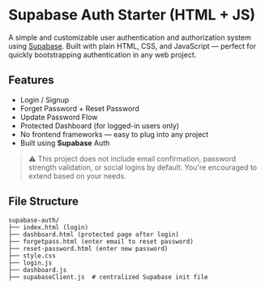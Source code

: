 # Supabase Auth Starter (HTML + JS)
A simple and customizable user authentication and authorization system using [Supabase](https://supabase.com/).
Built with plain HTML, CSS, and JavaScript — perfect for quickly bootstrapping authentication in any web project.

## Features
- Login / Signup
- Forget Password + Reset Password
- Update Password Flow
- Protected Dashboard (for logged-in users only)
- No frontend frameworks — easy to plug into any project
- Built using **Supabase** Auth

> ⚠️ This project does not include email confirmation, password strength validation, or social logins by default. You're encouraged to extend based on your needs.
>

## File Structure
```
supabase-auth/
├── index.html (login)
├── dashboard.html (protected page after login)
├── forgetpass.html (enter email to reset password)
├── reset-password.html (enter new password)
├── style.css
├── login.js
├── dashboard.js
├── supabaseClient.js  # centralized Supabase init file
```
